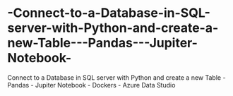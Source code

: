 # -Connect-to-a-Database-in-SQL-server-with-Python-and-create-a-new-Table---Pandas---Jupiter-Notebook-
 Connect to a Database in SQL server with Python and create a new Table - Pandas - Jupiter Notebook - Dockers - Azure Data Studio 
